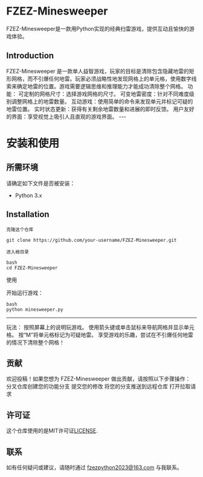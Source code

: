 # FZEZ-Minesweeper

FZEZ-Minesweeper是一款用Python实现的经典扫雷游戏，提供互动且愉快的游戏体验。
## Introduction

FZEZ-Minesweeper 是一款单人益智游戏，玩家的目标是清除包含隐藏地雷的矩形网格，而不引爆任何地雷。玩家必须战略性地发现网格上的单元格，使用数字线索来确定地雷的位置。游戏需要逻辑思维和推理能力才能成功清除整个网格。
功能：
    可定制的网格尺寸：选择游戏网格的尺寸。
    可变地雷密度：针对不同难度级别调整网格上的地雷数量。
    互动游戏：使用简单的命令来发现单元并标记可疑的地雷位置。
    实时状态更新：获得有关剩余地雷数量和进展的即时反馈。
    用户友好的界面：享受视觉上吸引人且直观的游戏界面。
    ---
# 安装和使用
## 所需环境

请确定如下文件是否被安装：

- Python 3.x

## Installation

    克隆这个仓库
```
git clone https://github.com/your-username/FZEZ-Minesweeper.git
```
    进入根目录
```
bash
cd FZEZ-Minesweeper
````
使用

开始运行游戏：
```
bash
python minesweeper.py
```
---
玩法：
   按照屏幕上的说明玩游戏。
   使用箭头键或单击鼠标来导航网格并显示单元格。
   按“M”将单元格标记为可疑地雷。
   享受游戏的乐趣，尝试在不引爆任何地雷的情况下清除整个网格！

## 贡献

欢迎投稿！如果您想为 FZEZ-Minesweeper 做出贡献，请按照以下步骤操作：
      分叉仓库创建您的功能分支
      提交您的修改
      将您的分支推送到远程仓库
      打开拉取请求
## 许可证

这个仓库使用的是MIT许可证[LICENSE](License).
## 联系
如有任何疑问或建议，请随时通过 fzezpython2023@163.com 与我联系。

